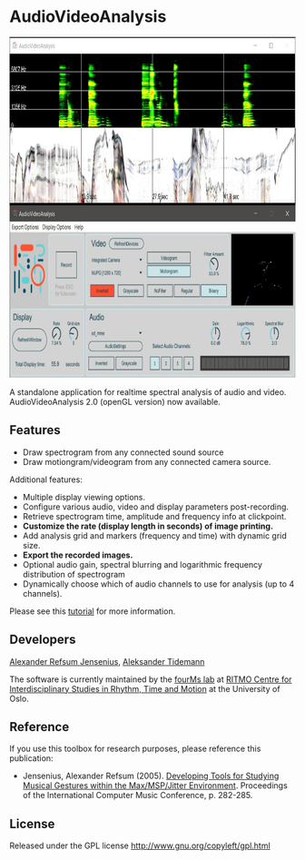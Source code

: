 # AudioVideoAnalysis 

<p align="center">
 <img src="/img/ava.jpg" width=800 height=600>
</p>

A standalone application for realtime spectral analysis of audio and video. 
AudioVideoAnalysis 2.0 (openGL version) now available.

## Features

* Draw spectrogram from any connected sound source
* Draw motiongram/videogram from any connected camera source.

Additional features:
* Multiple display viewing options.
* Configure various audio, video and display parameters post-recording.
* Retrieve spectrogram time, amplitude and frequency info at clickpoint.
* **Customize the rate (display length in seconds) of image printing.**
* Add analysis grid and markers (frequency and time) with dynamic grid size.
* **Export the recorded images.**
* Optional audio gain, spectral blurring and logarithmic frequency distribution of spectrogram
* Dynamically choose which of audio channels to use for analysis (up to 4 channels).

Please see this [tutorial](https://github.com/fourMs/AudioVideoAnalysis/wiki) for more information.


## Developers

[Alexander Refsum Jensenius](http://people.uio.no/alexanje), [Aleksander Tidemann](https://github.com/AleksanderTidemann)

The software is currently maintained by the [fourMs lab](https://github.com/fourMs) at [RITMO Centre for Interdisciplinary Studies in Rhythm, Time and Motion](https://www.uio.no/ritmo/english/) at the University of Oslo.


## Reference

If you use this toolbox for research purposes, please reference this publication: 

- Jensenius, Alexander Refsum (2005). [Developing Tools for Studying Musical Gestures within the Max/MSP/Jitter Environment](https://www.duo.uio.no/handle/10852/26907). Proceedings of the International Computer Music Conference, p. 282-285. 


## License

Released under the GPL license
http://www.gnu.org/copyleft/gpl.html
